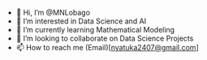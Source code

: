 - 👋 Hi, I’m @MNLobago
- 👀 I’m interested in Data Science and AI
- 🌱 I’m currently learning Mathematical Modeling 
- 💞️ I’m looking to collaborate on Data Science Projects 
- 📫 How to reach me (Email)[nyatuka2407@gmail.com]

<!---
MNLobago/MNLobago is a ✨ special ✨ repository because its `README.md` (this file) appears on your GitHub profile.
You can click the Preview link to take a look at your changes.
--->
